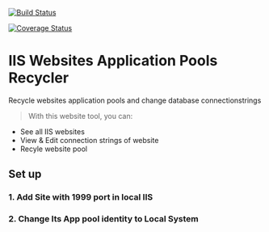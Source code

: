 [![Build Status](https://travis-ci.org/mohammadparyal/IISWebsitePoolRecycler.svg?branch=master)](https://travis-ci.org/mohammadparyal/IISWebsitePoolRecycler)

[![Coverage Status](https://coveralls.io/repos/github/mohammadparyal/IISWebsitePoolRecycler/badge.svg?branch=master)](https://coveralls.io/github/mohammadparyal/IISWebsitePoolRecycler?branch=master)

# IIS Websites Application Pools Recycler
Recycle websites application pools and change database connectionstrings

> With this website tool, you can:

-  See all IIS websites
-  View & Edit connection strings of website
-  Recyle website pool

## Set up 

### 1. Add Site with 1999 port in local IIS
### 2. Change Its App pool identity to Local System

